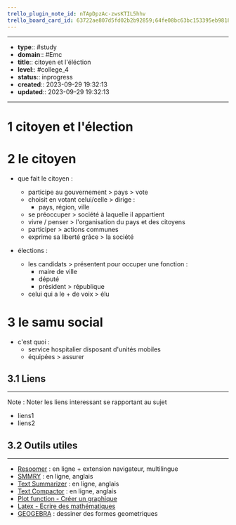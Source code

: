 ```yaml
---
trello_plugin_note_id: nTApDpzAc-zwsKTIL5hhv
trello_board_card_id: 63722ae807d5fd02b2b92859;64fe08bc63bc153395eb9818
---
```




---
- **type**:: #study
- **domain**:: #Emc
- **title**:: citoyen et l'éléction
- **level**:: #college_4
- **status**:: inprogress
- **created**:: 2023-09-29 19:32:13
- **updated**:: 2023-09-29 19:32:13
---


# 1	citoyen et l'élection

# 2	le citoyen

- que fait le citoyen : 
	- participe au gouvernement > pays > vote
	- choisit en votant celui/celle > dirige :
		- pays, région, ville
	- se préoccuper > société à laquelle il appartient
	- vivre / penser > l'organisation du pays et des citoyens
	- participer > actions communes
	- exprime sa liberté grâce > la société

- élections :
	- les candidats > présentent pour occuper une fonction :
		- maire de ville
		- député
		- président > république
	- celui qui a le + de voix > élu

# 3	le samu social

- c'est quoi :
	- service hospitalier disposant d'unités mobiles
	-  équipées > assurer


## 3.1	Liens
---

Note :  Noter les liens interessant se rapportant au sujet

- liens1
- liens2



## 3.2	Outils utiles
---

-   [Resoomer](https://resoomer.com/fr) : en ligne + extension navigateur, multilingue
-   [SMMRY](https://smmry.com/) : en ligne, anglais
-   [Text Summarizer](http://textsummarization.net/text-summarizer) : en ligne, anglais
-   [Text Compactor](https://www.textcompactor.com/) : en ligne, anglais
- [Plot function - Créer un graphique](https://github.com/leonhma/obsidian-functionplot)
- [Latex - Ecrire des mathématiques](https://fr.wikibooks.org/wiki/LaTeX/%C3%89crire_des_math%C3%A9matiques)
- [GEOGEBRA](https://www.geogebra.org/geometry?lang=fr) : dessiner des formes geometriques 